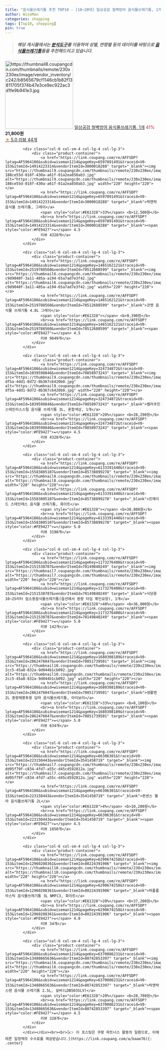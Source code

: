 ```yaml
---
title: "음식물쓰레기통 추천 TOP10 - [10~20대] 일상공감 철벽방어 음식물쓰레기통, 1개"
author: WiseMan
categories: shopping
tags: [Top10, shopping]
pin: true
---
```


> ##### 해당 게시물에서는 [**분석도구**](https://itemscout.io/)를 이용하여 **성별**, **연령별** 등의 데이터를 바탕으로 [**음식물쓰레기통**](https://link.coupang.com/a/baae76)들을 추천해드리고 있습니다.
<div class="container"><div class="row">
            <div class="col-6 col-sm-4 col-lg-4 col-lg-3">
                <div class="product-container">
                    <a href="https://link.coupang.com/re/AFFSDP?lptag=AF5964186&subid=wiseman1214&pageKey=7656023981&traceid=V0-153&itemId=20383548116&vendorItemId=87466712384" target="_blank"><img src="https://thumbnail8.coupangcdn.com/thumbnails/remote/230x230ex/image/vendor_inventory/c242/b8565679cf1146cb1b82f13811705f374b47e3ce9ec922ac3d1fe9b941e3.jpg" alt="https://thumbnail8.coupangcdn.com/thumbnails/remote/230x230ex/image/vendor_inventory/c242/b8565679cf1146cb1b82f13811705f374b47e3ce9ec922ac3d1fe9b941e3.jpg" width="220" height="220"></a>
                    <a href="https://link.coupang.com/re/AFFSDP?lptag=AF5964186&subid=wiseman1214&pageKey=7656023981&traceid=V0-153&itemId=20383548116&vendorItemId=87466712384" target="_blank">일상공감 철벽방어 음식물쓰레기통, 1개</a>
                    <span style="color:#E61328">41%</span> <b>21,800원</b>
                    <br><a href="https://link.coupang.com/re/AFFSDP?lptag=AF5964186&subid=wiseman1214&pageKey=7656023981&traceid=V0-153&itemId=20383548116&vendorItemId=87466712384" target="_blank"><span style="color:#FE9427">★</span> 5.0
                    리뷰 44개</a>
                </div>
            </div>
            
            <div class="col-6 col-sm-4 col-lg-4 col-lg-3">
                <div class="product-container">
                    <a href="https://link.coupang.com/re/AFFSDP?lptag=AF5964186&subid=wiseman1214&pageKey=6597891491&traceid=V0-153&itemId=14914223314&vendorItemId=3000018288" target="_blank"><img src="https://thumbnail9.coupangcdn.com/thumbnails/remote/230x230ex/image/retail/images/61774017198624-188ce55d-018f-430a-a61f-01a2ea850ab3.jpg" alt="https://thumbnail9.coupangcdn.com/thumbnails/remote/230x230ex/image/retail/images/61774017198624-188ce55d-018f-430a-a61f-01a2ea850ab3.jpg" width="220" height="220"></a>
                    <a href="https://link.coupang.com/re/AFFSDP?lptag=AF5964186&subid=wiseman1214&pageKey=6597891491&traceid=V0-153&itemId=14914223314&vendorItemId=3000018288" target="_blank">락앤락 음식물 쓰레기통, 그레이</a>
                    <span style="color:#E61328">33%</span> <b>12,500원</b>
                    <br><a href="https://link.coupang.com/re/AFFSDP?lptag=AF5964186&subid=wiseman1214&pageKey=6597891491&traceid=V0-153&itemId=14914223314&vendorItemId=3000018288" target="_blank"><span style="color:#FE9427">★</span> 4.5
                    리뷰 4328개</a>
                </div>
            </div>
            
            <div class="col-6 col-sm-4 col-lg-4 col-lg-3">
                <div class="product-container">
                    <a href="https://link.coupang.com/re/AFFSDP?lptag=AF5964186&subid=wiseman1214&pageKey=1465162121&traceid=V0-153&itemId=2519788560&vendorItemId=70512688599" target="_blank"><img src="https://thumbnail6.coupangcdn.com/thumbnails/remote/230x230ex/image/retail/images/7319261251462-c9d9040f-3a11-485a-a194-65a7ad7e3f42.jpg" alt="https://thumbnail6.coupangcdn.com/thumbnails/remote/230x230ex/image/retail/images/7319261251462-c9d9040f-3a11-485a-a194-65a7ad7e3f42.jpg" width="220" height="220"></a>
                    <a href="https://link.coupang.com/re/AFFSDP?lptag=AF5964186&subid=wiseman1214&pageKey=1465162121&traceid=V0-153&itemId=2519788560&vendorItemId=70512688599" target="_blank">코멧 음식물 쓰레기통 4.8L 그레이</a>
                    <span style="color:#E61328"></span> <b>9,390원</b>
                    <br><a href="https://link.coupang.com/re/AFFSDP?lptag=AF5964186&subid=wiseman1214&pageKey=1465162121&traceid=V0-153&itemId=2519788560&vendorItemId=70512688599" target="_blank"><span style="color:#FE9427">★</span> 4.5
                    리뷰 9649개</a>
                </div>
            </div>
            
            <div class="col-6 col-sm-4 col-lg-4 col-lg-3">
                <div class="product-container">
                    <a href="https://link.coupang.com/re/AFFSDP?lptag=AF5964186&subid=wiseman1214&pageKey=324734872&traceid=V0-153&itemId=1039598846&vendorItemId=70858973243" target="_blank"><img src="https://thumbnail9.coupangcdn.com/thumbnails/remote/230x230ex/image/retail/images/2020/06/10/14/7/e69d0863-df5a-4dd1-8d72-8b367c6420b0.jpg" alt="https://thumbnail9.coupangcdn.com/thumbnails/remote/230x230ex/image/retail/images/2020/06/10/14/7/e69d0863-df5a-4dd1-8d72-8b367c6420b0.jpg" width="220" height="220"></a>
                    <a href="https://link.coupang.com/re/AFFSDP?lptag=AF5964186&subid=wiseman1214&pageKey=324734872&traceid=V0-153&itemId=1039598846&vendorItemId=70858973243" target="_blank">벨라쿠진 스테인리스스틸 음식물 쓰레기통 3L, 혼합색상, 1개</a>
                    <span style="color:#E61328">20%</span> <b>28,290원</b>
                    <br><a href="https://link.coupang.com/re/AFFSDP?lptag=AF5964186&subid=wiseman1214&pageKey=324734872&traceid=V0-153&itemId=1039598846&vendorItemId=70858973243" target="_blank"><span style="color:#FE9427">★</span> 4.5
                    리뷰 4328개</a>
                </div>
            </div>
            
            <div class="col-6 col-sm-4 col-lg-4 col-lg-3">
                <div class="product-container">
                    <a href="https://link.coupang.com/re/AFFSDP?lptag=AF5964186&subid=wiseman1214&pageKey=6133391440&traceid=V0-153&itemId=15583805107&vendorItemId=85738899278" target="_blank"><img src="https://thumbnail8.coupangcdn.com/thumbnails/remote/230x230ex/image/vendor_inventory/62c2/c76aa128f421b553b6ab187a9a7308a2af4a2396ebdfea1912ba5825e7a9.jpg" alt="https://thumbnail8.coupangcdn.com/thumbnails/remote/230x230ex/image/vendor_inventory/62c2/c76aa128f421b553b6ab187a9a7308a2af4a2396ebdfea1912ba5825e7a9.jpg" width="220" height="220"></a>
                    <a href="https://link.coupang.com/re/AFFSDP?lptag=AF5964186&subid=wiseman1214&pageKey=6133391440&traceid=V0-153&itemId=15583805107&vendorItemId=85738899278" target="_blank">르메이드 스테인레스 음식물 쓰레기통, 화이트</a>
                    <span style="color:#E61328"></span> <b>38,800원</b>
                    <br><a href="https://link.coupang.com/re/AFFSDP?lptag=AF5964186&subid=wiseman1214&pageKey=6133391440&traceid=V0-153&itemId=15583805107&vendorItemId=85738899278" target="_blank"><span style="color:#FE9427">★</span> 5.0
                    리뷰 3198개</a>
                </div>
            </div>
            
            <div class="col-6 col-sm-4 col-lg-4 col-lg-3">
                <div class="product-container">
                    <a href="https://link.coupang.com/re/AFFSDP?lptag=AF5964186&subid=wiseman1214&pageKey=1173276408&traceid=V0-153&itemId=2151538787&vendorItemId=70149840249" target="_blank"><img src="https://thumbnail7.coupangcdn.com/thumbnails/remote/230x230ex/image/vendor_inventory/3cb0/d5d838ab38b571049d566b3a5e2233fef35a165fb7dc88a6a92bcd9723fc.jpg" alt="https://thumbnail7.coupangcdn.com/thumbnails/remote/230x230ex/image/vendor_inventory/3cb0/d5d838ab38b571049d566b3a5e2233fef35a165fb7dc88a6a92bcd9723fc.jpg" width="220" height="220"></a>
                    <a href="https://link.coupang.com/re/AFFSDP?lptag=AF5964186&subid=wiseman1214&pageKey=1173276408&traceid=V0-153&itemId=2151538787&vendorItemId=70149840249" target="_blank">식당용 10~25리터 업소용음식물쓰레기통(옵션에서 용량 타입 확인요망), 1개</a>
                    <span style="color:#E61328">48%</span> <b>36,000원</b>
                    <br><a href="https://link.coupang.com/re/AFFSDP?lptag=AF5964186&subid=wiseman1214&pageKey=1173276408&traceid=V0-153&itemId=2151538787&vendorItemId=70149840249" target="_blank"><span style="color:#FE9427">★</span> 5.0
                    리뷰 142개</a>
                </div>
            </div>
            
            <div class="col-6 col-sm-4 col-lg-4 col-lg-3">
                <div class="product-container">
                    <a href="https://link.coupang.com/re/AFFSDP?lptag=AF5964186&subid=wiseman1214&pageKey=1680308189&traceid=V0-153&itemId=2862476047&vendorItemId=70851739501" target="_blank"><img src="https://thumbnail10.coupangcdn.com/thumbnails/remote/230x230ex/image/retail/images/2020/06/03/18/5/22c51b87-2cc5-45a8-832a-9d044b1cb092.jpg" alt="https://thumbnail10.coupangcdn.com/thumbnails/remote/230x230ex/image/retail/images/2020/06/03/18/5/22c51b87-2cc5-45a8-832a-9d044b1cb092.jpg" width="220" height="220"></a>
                    <a href="https://link.coupang.com/re/AFFSDP?lptag=AF5964186&subid=wiseman1214&pageKey=1680308189&traceid=V0-153&itemId=2862476047&vendorItemId=70851739501" target="_blank">생활엔 2L 종량제봉투용 담따 음식물쓰레기통, 아이보리</a>
                    <span style="color:#E61328">33%</span> <b>8,100원</b>
                    <br><a href="https://link.coupang.com/re/AFFSDP?lptag=AF5964186&subid=wiseman1214&pageKey=1680308189&traceid=V0-153&itemId=2862476047&vendorItemId=70851739501" target="_blank"><span style="color:#FE9427">★</span> 5.0
                    리뷰 634개</a>
                </div>
            </div>
            
            <div class="col-6 col-sm-4 col-lg-4 col-lg-3">
                <div class="product-container">
                    <a href="https://link.coupang.com/re/AFFSDP?lptag=AF5964186&subid=wiseman1214&pageKey=66306301&traceid=V0-153&itemId=223150443&vendorItemId=3541458719" target="_blank"><img src="https://thumbnail7.coupangcdn.com/thumbnails/remote/230x230ex/image/retail/images/4747625670974700-dd95f79f-c834-4fd7-a55c-d45cd592812a.jpg" alt="https://thumbnail7.coupangcdn.com/thumbnails/remote/230x230ex/image/retail/images/4747625670974700-dd95f79f-c834-4fd7-a55c-d45cd592812a.jpg" width="220" height="220"></a>
                    <a href="https://link.coupang.com/re/AFFSDP?lptag=AF5964186&subid=wiseman1214&pageKey=66306301&traceid=V0-153&itemId=223150443&vendorItemId=3541458719" target="_blank">퀸센스 웰라 음식물쓰레기통 2L</a>
                    <span style="color:#E61328">4%</span> <b>10,200원</b>
                    <br><a href="https://link.coupang.com/re/AFFSDP?lptag=AF5964186&subid=wiseman1214&pageKey=66306301&traceid=V0-153&itemId=223150443&vendorItemId=3541458719" target="_blank"><span style="color:#FE9427">★</span> 4.5
                    리뷰 1858개</a>
                </div>
            </div>
            
            <div class="col-6 col-sm-4 col-lg-4 col-lg-3">
                <div class="product-container">
                    <a href="https://link.coupang.com/re/AFFSDP?lptag=AF5964186&subid=wiseman1214&pageKey=6290674258&traceid=V0-153&itemId=12960208361&vendorItemId=80224391906" target="_blank"><img src="https://thumbnail10.coupangcdn.com/thumbnails/remote/230x230ex/image/rs_quotation_api/tuaqrukm/f27658fcf12d407c8ae16bd61640f76d.png" alt="https://thumbnail10.coupangcdn.com/thumbnails/remote/230x230ex/image/rs_quotation_api/tuaqrukm/f27658fcf12d407c8ae16bd61640f76d.png" width="220" height="220"></a>
                    <a href="https://link.coupang.com/re/AFFSDP?lptag=AF5964186&subid=wiseman1214&pageKey=6290674258&traceid=V0-153&itemId=12960208361&vendorItemId=80224391906" target="_blank">퍼플플라스틱 음식물쓰레기통 3L NMFC3, 화이트</a>
                    <span style="color:#E61328">20%</span> <b>37,200원</b>
                    <br><a href="https://link.coupang.com/re/AFFSDP?lptag=AF5964186&subid=wiseman1214&pageKey=6290674258&traceid=V0-153&itemId=12960208361&vendorItemId=80224391906" target="_blank"><span style="color:#FE9427">★</span> 4.0
                    리뷰 34개</a>
                </div>
            </div>
            
            <div class="col-6 col-sm-4 col-lg-4 col-lg-3">
                <div class="product-container">
                    <a href="https://link.coupang.com/re/AFFSDP?lptag=AF5964186&subid=wiseman1214&pageKey=6370086231&traceid=V0-153&itemId=13488665636&vendorItemId=80742853397" target="_blank"><img src="https://thumbnail6.coupangcdn.com/thumbnails/remote/230x230ex/image/rs_quotation_api/jewhl4pe/ddee441a53844fc8905632eb333316d3.jpg" alt="https://thumbnail6.coupangcdn.com/thumbnails/remote/230x230ex/image/rs_quotation_api/jewhl4pe/ddee441a53844fc8905632eb333316d3.jpg" width="220" height="220"></a>
                    <a href="https://link.coupang.com/re/AFFSDP?lptag=AF5964186&subid=wiseman1214&pageKey=6370086231&traceid=V0-153&itemId=13488665636&vendorItemId=80742853397" target="_blank">락앤락 스텐 음식물 쓰레기통 2.5L, 실버(LDB503SLV)</a>
                    <span style="color:#E61328">20%</span> <b>28,780원</b>
                    <br><a href="https://link.coupang.com/re/AFFSDP?lptag=AF5964186&subid=wiseman1214&pageKey=6370086231&traceid=V0-153&itemId=13488665636&vendorItemId=80742853397" target="_blank"><span style="color:#FE9427">★</span> 4.5
                    리뷰 328개</a>
                </div>
            </div>
            </div></div><br><br>[👉 이 포스팅은 쿠팡 파트너스 활동의 일환으로, 이에 따른 일정액의 수수료를 제공받습니다.](https://link.coupang.com/a/baae76){: .center}